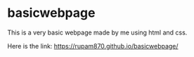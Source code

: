 # basicwebpage
This is a very basic webpage made by me using html and css.

Here is the link: https://rupam870.github.io/basicwebpage/
